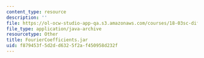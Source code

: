 ```yaml
---
content_type: resource
description: ''
file: https://ol-ocw-studio-app-qa.s3.amazonaws.com/courses/18-03sc-differential-equations-fall-2011/f879453f5d2dd6325f2af450958d232f_FourierCoefficients.jar
file_type: application/java-archive
resourcetype: Other
title: FourierCoefficients.jar
uid: f879453f-5d2d-d632-5f2a-f450958d232f
---
```

